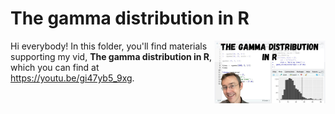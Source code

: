 # The gamma distribution in R
[<img src="gamma thumb.jpg" align="right" height="100" />](<https://youtu.be/gi47yb5_9xg>)

Hi everybody! In this folder, you'll find materials supporting my vid, **The gamma distribution in R**, which you can find at <https://youtu.be/gi47yb5_9xg>. 


